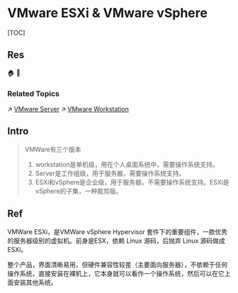# VMware ESXi & VMware vSphere

[TOC]



## Res
🏠 
🚧 


### Related Topics
↗ [VMware Server](../../Hosted%20Hypervisor/Independant/VMware%20Server.md)
↗ [VMware Workstation](../../Hosted%20Hypervisor/Independant/VMware%20Workstation.md)



## Intro
> VMWare有三个版本
> 1. workstation是单机级，用在个人桌面系统中，需要操作系统支持。
> 2. Server是工作组级，用于服务器，需要操作系统支持。
> 3. ESXi和vSphere是企业级，用于服务器，不需要操作系统支持。ESXi是vSphere的子集，一种裁剪版。



## Ref
[VMWare ESXi简介及运维]: http://t.csdnimg.cn/UBy8f

VMWare ESXi，是VMWare vSphere Hypervisor 套件下的重要组件，一款优秀的服务器级别的虚拟机。前身是ESX，依赖 Linux 源码，后抛弃 Linux 源码做成ESXi。

整个产品，界面清晰易用，但硬件兼容性较差（主要面向服务器），不依赖于任何操作系统，直接安装在裸机上，它本身就可以看作一个操作系统，然后可以在它上面安装其他系统。

[Overview of vNetwork Distributed Switch concepts (1010555)]: https://kb.vmware.com/s/article/1010555

